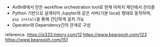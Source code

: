 - AirBnB에서 만든 workflow orchestration tool로 현재 아파치 재단에서 관리중
- Python 기반으로 설계되어 Jupyter와 같은 서버(기본 local) 형태로 동작하며, `pip install`을 통해 간단하게 설치 가능
- Operator와 Dependency간의 관계로 구성

reference.
https://js333.tistory.com/12
https://www.bearpooh.com/123
https://www.bearpooh.com/151